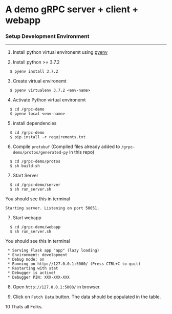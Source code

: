 # A demo gRPC server + client + webapp

### Setup Development Environment
----
1. Install python virtual environemt using [pyenv](https://github.com/pyenv/pyenv)

2. Install python >= 3.7.2
```
  $ pyenv install 3.7.2
```

3. Create virtual environemt
```
  $ pyenv virtualenv 3.7.2 <env-name>
```

4. Activate Python virtual environemt
```
  $ cd /grpc-demo
  $ pyenv local <env-name>
```

5. install dependencies
```
  $ cd /grpc-demo
  $ pip install -r requirements.txt
```

6. Compile `protobuf` (Compiled files already added to `/grpc-demo/protos/generated-py` in this repo)
```
  $ cd /grpc-demo/protos
  $ sh build.sh
```

7. Start Server
```
  $ cd /grpc-demo/server
  $ sh run_server.sh
```
You should see this in terminal
```
Starting server. Listening on port 50051.
```

7. Start webapp
```
  $ cd /grpc-demo/webapp
  $ sh run_server.sh
```
You should see this in terminal
```
 * Serving Flask app "app" (lazy loading)
 * Environment: development
 * Debug mode: on
 * Running on http://127.0.0.1:5000/ (Press CTRL+C to quit)
 * Restarting with stat
 * Debugger is active!
 * Debugger PIN: XXX-XXX-XXX
```

8. Open `http://127.0.0.1:5000/` in browser.

9. Click on `Fetch Data` button. The data should be populated in the table.

10 Thats all Folks.
